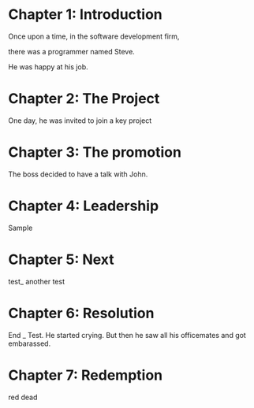 # Chapter 1: Introduction

Once upon a time, in the software development firm,

there was a programmer named Steve.

He was happy at his job.



# Chapter 2: The Project

One day, he was invited to join a key project



# Chapter 3: The promotion

The boss decided to have a talk with John.



# Chapter 4: Leadership

Sample



# Chapter 5: Next

test_ another test

# Chapter 6: Resolution

End _ Test. He started crying. But then he saw all his officemates and got embarassed.



# Chapter 7: Redemption

red dead
